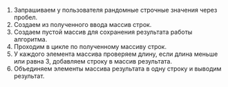 1. Запрашиваем у пользователя рандомные строчные значения через пробел.
2. Создаем из полученного ввода массив строк.
3. Создаем пустой массив для сохранения результата работы алгоритма.
4. Проходим в цикле по полученному массиву строк.
5. У каждого элемента массива проверяем длину, если длина меньше или равна 3, добавляем строку в массив результата.
6. Объединяем элементы массива результата в одну строку и выводим результат.
